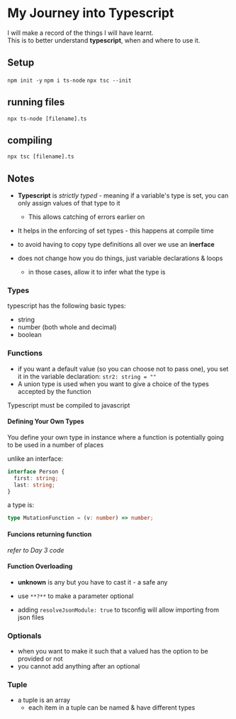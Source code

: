 # My Journey into Typescript

I will make a record of the things I will have learnt.  
This is to better understand **typescript**, when and where to use it.

## Setup

`npm init -y`
`npm i ts-node`
`npx tsc --init`

## running files

`npx ts-node [filename].ts`

## compiling

`npx tsc [filename].ts`

## Notes

- **Typescript** is _strictly typed_ - meaning if a variable's type is set, you can only assign values of that type to it
  - This allows catching of errors earlier on
- It helps in the enforcing of set types - this happens at compile time

- to avoid having to copy type definitions all over we use an **inerface**

- does not change how you do things, just variable declarations & loops
  - in those cases, allow it to infer what the type is

### Types

typescript has the following basic types:

- string
- number (both whole and decimal)
- boolean

### Functions

- if you want a default value (so you can choose not to pass one), you set it in the variable declaration: `str2: string = ""`
- A union type is used when you want to give a choice of the types accepted by the function

Typescript must be compiled to javascript

#### Defining Your Own Types

You define your own type in instance where a function is potentially going to be used in a number of places

unlike an interface:

```ts
interface Person {
  first: string;
  last: string;
}
```

a type is:

```ts
type MutationFunction = (v: number) => number;
```

#### Funcions returning function

_refer to Day 3 code_

#### Function Overloading

- **unknown** is any but you have to cast it - a safe any
- use `**?**` to make a parameter optional

- adding `resolveJsonModule: true` to tsconfig will allow importing from json files

### Optionals

- when you want to make it such that a valued has the option to be provided or not
- you cannot add anything after an optional

### Tuple

- a tuple is an array
  - each item in a tuple can be named & have different types
